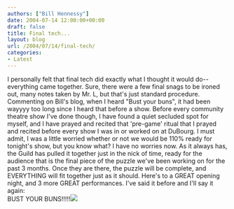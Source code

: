 ```yaml
---
authors: ["Bill Hennessy"]
date: 2004-07-14 12:00:00+00:00
draft: false
title: Final tech...
layout: blog
url: /2004/07/14/final-tech/
categories:
- Latest
---
```


I personally felt that final tech did exactly what I thought it would do--everything came together. Sure, there were a few final snags to be ironed out, many notes taken by Mr. L, but that's just standard procedure. Commenting on Bill's blog, when I heard "Bust your buns", it had been wayyyy too long since I heard that before a show. Before every community theatre show I've done though, I have found a quiet secluded spot for myself, and I have prayed and recited that 'pre-game' ritual that I prayed and recited before every show I was in or worked on at DuBourg. I must admit, I was a little worried whether or not we would be 110% ready for tonight's show, but you know what? I have no worries now. As it always has, the Guild has pulled it together just in the nick of time, ready for the audience that is the final piece of the puzzle we've been working on for the past 3 months. Once they are there, the puzzle will be complete, and EVERYTHING will fit together just as it should. Here's to a GREAT opening night, and 3 more GREAT performances. I've said it before and I'll say it again:  
BUST YOUR BUNS!!!!!![](https://blog.billhennessy.com/aggbug.aspx?PostID=687)

